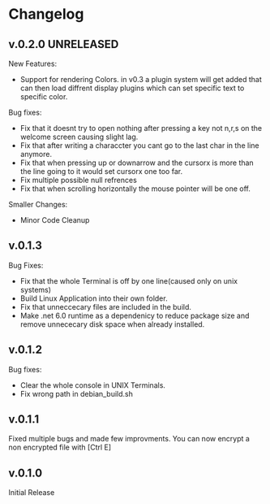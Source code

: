 # Changelog 

## v.0.2.0 UNRELEASED
New Features:
 - Support for rendering Colors. in v0.3 a plugin system will get added that can then load diffrent display plugins which can set specific text to specific color.

Bug fixes:
 - Fix that it doesnt try to open nothing after pressing a key not n,r,s on the welcome screen causing slight lag.
 - Fix that after writing a characcter you cant go to the last char in the line anymore.
 - Fix that when pressing up or downarrow and the cursorx is more than the line going to it would set cursorx one too far.
 - Fix multiple possible null refrences
 - Fix that when scrolling horizontally the mouse pointer will be one off.

 Smaller Changes:
  - Minor Code Cleanup
   

## v.0.1.3
Bug Fixes:
 - Fix that the whole Terminal is off by one line(caused only on unix systems)
 - Build Linux Application into their own folder.
 - Fix that unneccecary files are included in the build.
 - Make .net 6.0 runtime as a dependenicy to reduce package size and remove unnececary disk space when already installed.

## v.0.1.2
Bug fixes:
 - Clear the whole console in UNIX Terminals.
 - Fix wrong path in debian_build.sh

## v.0.1.1
Fixed multiple bugs and made few improvments. You can now encrypt a non encrypted file with [Ctrl E]

## v.0.1.0
Initial Release
